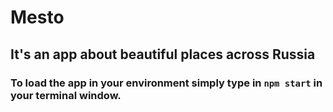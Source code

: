 # Mesto
## It's an app about beautiful places across Russia

### To load the app in your environment simply type in `npm start` in your terminal window.